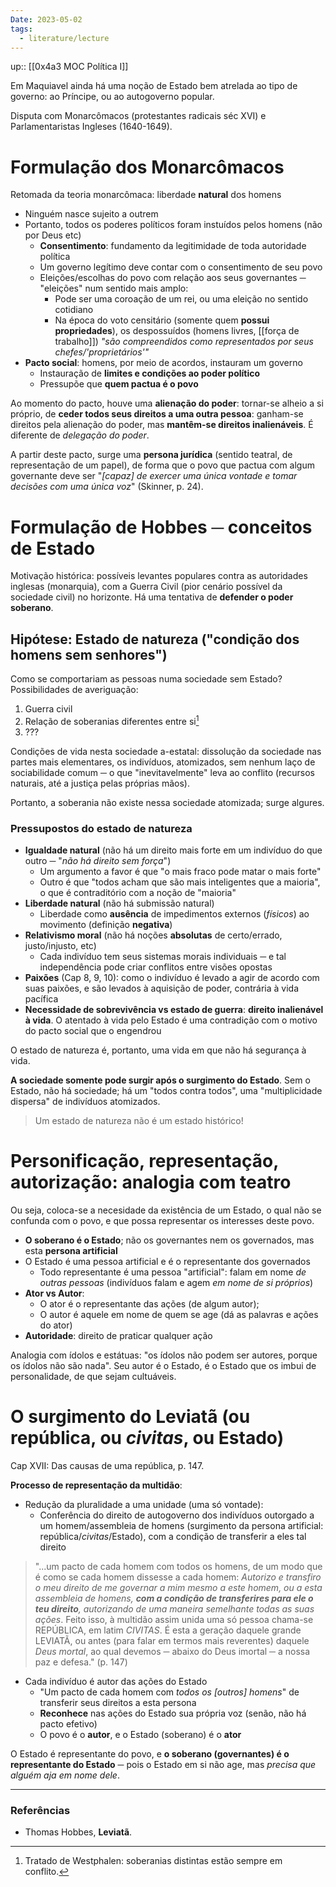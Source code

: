 ```yaml
---
Date: 2023-05-02
tags:
  - literature/lecture
---
```

up:: [[0x4a3 MOC Política I]] 

Em Maquiavel ainda há uma noção de Estado bem atrelada ao tipo de governo: ao Príncipe, ou ao autogoverno popular.


Disputa com Monarcômacos (protestantes radicais séc XVI) e Parlamentaristas Ingleses (1640-1649).

# Formulação dos Monarcômacos
Retomada da teoria monarcômaca: liberdade **natural** dos homens 
- Ninguém nasce sujeito a outrem
- Portanto, todos os poderes políticos foram instuídos pelos homens (não por Deus etc)
	- **Consentimento**: fundamento da legitimidade de toda autoridade política
	- Um governo legítimo deve contar com o consentimento de seu povo
	- Eleições/escolhas do povo com relação aos seus governantes ─ "eleições" num sentido mais amplo:
		- Pode ser uma coroação de um rei, ou uma eleição no sentido cotidiano
		- Na época do voto censitário (somente quem **possui propriedades**), os despossuídos (homens livres, [[força de trabalho]]) *"são compreendidos como representados por seus chefes/'proprietários'"*
- **Pacto social**: homens, por meio de acordos, instauram um governo
	- Instauração de **limites e condições ao poder político**
	- Pressupõe que **quem pactua é o povo**

Ao momento do pacto, houve uma **alienação do poder**: tornar-se alheio a si próprio, de **ceder todos seus direitos a uma outra pessoa**: ganham-se direitos pela alienação do poder, mas **mantêm-se direitos inalienáveis**. É diferente de *delegação do poder*. 

A partir deste pacto, surge uma **persona jurídica** (sentido teatral, de representação de um papel), de forma que o povo que pactua com algum governante deve ser "*[capaz] de exercer uma única vontade e tomar decisões com uma única voz*" (Skinner, p. 24).

# Formulação de Hobbes ─ conceitos de Estado
Motivação histórica: possíveis levantes populares contra as autoridades inglesas (monarquia), com a Guerra Civil (pior cenário possível da sociedade civil) no horizonte. Há uma tentativa de **defender o poder soberano**. 

## Hipótese: Estado de natureza ("condição dos homens sem senhores")
Como se comportariam as pessoas numa sociedade sem Estado? Possibilidades de averiguação:
1. Guerra civil
2. Relação de soberanias diferentes entre si[^1]
3. ???

Condições de vida nesta sociedade a-estatal: dissolução da sociedade nas partes mais elementares, os indivíduos, atomizados, sem nenhum laço de sociabilidade comum ─ o que "inevitavelmente" leva ao conflito (recursos naturais, até a justiça pelas próprias mãos).

Portanto, a soberania não existe nessa sociedade atomizada; surge algures.

### Pressupostos do estado de natureza
- **Igualdade natural** (não há um direito mais forte em um indivíduo do que outro ─ "*não há direito sem força*")
	- Um argumento a favor é que "o mais fraco pode matar o mais forte"
	- Outro é que "todos acham que são mais inteligentes que a maioria", o que é contraditório com a noção de "maioria"
- **Liberdade natural** (não há submissão natural)
	- Liberdade como **ausência** de impedimentos externos (*físicos*) ao movimento (definição **negativa**)
- **Relativismo moral** (não há noções **absolutas** de certo/errado, justo/injusto, etc)
	- Cada indivíduo tem seus sistemas morais individuais ─ e tal independência pode criar conflitos entre visões opostas
- **Paixões** (Cap 8, 9, 10): como o indivíduo é levado a agir de acordo com suas paixões, e são levados à aquisição de poder, contrária à vida pacífica
- **Necessidade de sobrevivência vs estado de guerra**: **direito inalienável à vida**. O atentado à vida pelo Estado é uma contradição com o motivo do pacto social que o engendrou

O estado de natureza é, portanto, uma vida em que não há segurança à vida. 

**A sociedade somente pode surgir após o surgimento do Estado**. Sem o Estado, não há sociedade; há um "todos contra todos", uma "multiplicidade dispersa" de indivíduos atomizados. 

> Um estado de natureza não é um estado histórico! 

# Personificação, representação, autorização: analogia com teatro
Ou seja, coloca-se a necesidade da existência de um Estado, o qual não se confunda com o povo, e que possa representar os interesses deste povo.

- **O soberano é o Estado**; não os governantes nem os governados, mas esta **persona artificial**
- O Estado é uma pessoa artificial e é o representante dos governados
	- Todo representante é uma pessoa "artificial": falam em nome *de outras pessoas* (indivíduos falam e agem *em nome de si próprios*)
- **Ator vs Autor**:
	- O ator é o representante das ações (de algum autor);
	- O autor é aquele em nome de quem se age (dá as palavras e ações do ator)
- **Autoridade**: direito de praticar qualquer ação

Analogia com ídolos e estátuas: "os ídolos não podem ser autores, porque os ídolos não são nada". Seu autor é o Estado, é o Estado que os imbui de personalidade, de que sejam cultuáveis. 

# O surgimento do Leviatã (ou república, ou *civitas*, ou Estado)
Cap XVII: Das causas de uma república, p. 147.

**Processo de representação da multidão**:
- Redução da pluralidade a uma unidade (uma só vontade): 
	- Conferência do direito de autogoverno dos indivíduos outorgado a um homem/assembleia de homens (surgimento da persona artificial: república/*civitas*/Estado), com a condição de transferir a eles tal direito

> "...um pacto de cada homem com todos os homens, de um modo que é como se cada homem dissesse a cada homem:
> *Autorizo e transfiro o meu direito de me governar a mim mesmo a este homem, ou a esta assembleia de homens, **com a condição de transferires para ele o teu direito**, autorizando de uma maneira semelhante todas as suas ações*.
> Feito isso, à multidão assim unida uma só pessoa chama-se REPÚBLICA, em latim *CIVITAS*.
> É esta a geração daquele grande LEVIATÃ, ou antes (para falar em termos mais reverentes) daquele *Deus mortal*, ao qual devemos ─ abaixo do Deus imortal ─ a nossa paz e defesa." (p. 147)

- Cada indivíduo é autor das ações do Estado
	- "Um pacto de cada homem com *todos os [outros] homens*" de transferir seus direitos a esta persona
	- **Reconhece** nas ações do Estado sua própria voz (senão, não há pacto efetivo)
	- O povo é o **autor**, e o Estado (soberano) é o **ator**

O Estado é representante do povo, e **o soberano (governantes) é o representante do Estado** ─ pois o Estado em si não age, mas *precisa que alguém aja em nome dele*. 

---
### Referências
- Thomas Hobbes, **Leviatã**.

[^1]: Tratado de Westphalen: soberanias distintas estão sempre em conflito.